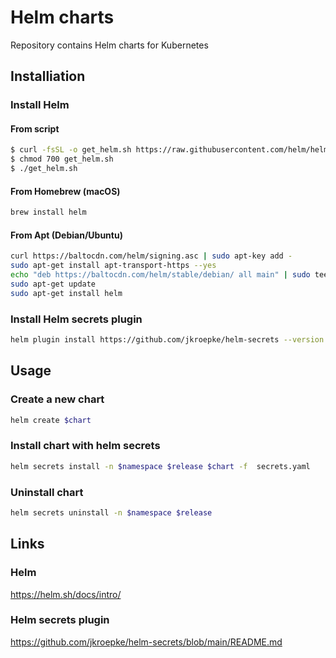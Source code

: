# Helm charts
Repository contains Helm charts for Kubernetes
## Installiation
### Install Helm
#### From script
```bash
$ curl -fsSL -o get_helm.sh https://raw.githubusercontent.com/helm/helm/main/scripts/get-helm-3
$ chmod 700 get_helm.sh
$ ./get_helm.sh
```
#### From Homebrew (macOS)
```bash
brew install helm
```
#### From Apt (Debian/Ubuntu)
```bash
curl https://baltocdn.com/helm/signing.asc | sudo apt-key add -
sudo apt-get install apt-transport-https --yes
echo "deb https://baltocdn.com/helm/stable/debian/ all main" | sudo tee /etc/apt/sources.list.d/helm-stable-debian.list
sudo apt-get update
sudo apt-get install helm
```
### Install Helm secrets plugin
```bash
helm plugin install https://github.com/jkroepke/helm-secrets --version v3.9.1
```
## Usage
### Create a new chart
```bash
helm create $chart
```
### Install chart with helm secrets
```bash
helm secrets install -n $namespace $release $chart -f  secrets.yaml
```
### Uninstall chart
```bash
helm secrets uninstall -n $namespace $release
```
## Links
### Helm 
https://helm.sh/docs/intro/
### Helm secrets plugin
https://github.com/jkroepke/helm-secrets/blob/main/README.md
